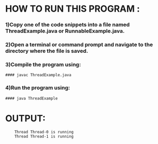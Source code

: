 # HOW TO RUN THIS PROGRAM : 
### 1)Copy one of the code snippets into a file named ThreadExample.java or RunnableExample.java.
### 2)Open a terminal or command prompt and navigate to the directory where the file is saved.
### 3)Compile the program using:
    #### javac ThreadExample.java
### 4)Run the program using:
    #### java ThreadExample
# OUTPUT: 
        Thread Thread-0 is running
        Thread Thread-1 is running
